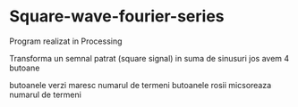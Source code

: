 # Square-wave-fourier-series

Program realizat in Processing

Transforma un semnal patrat (square signal) in suma de sinusuri
jos avem 4 butoane

butoanele verzi maresc numarul de termeni
butoanele rosii micsoreaza numarul de termeni

